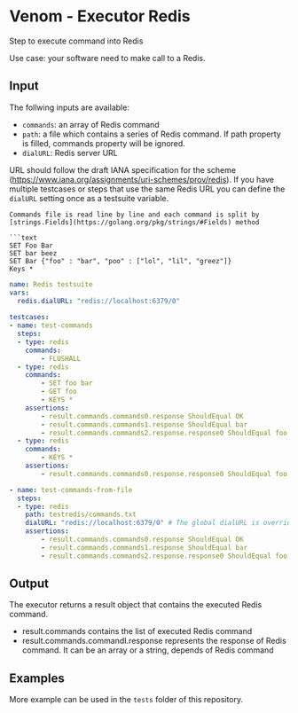 # Venom - Executor Redis

Step to execute command into Redis

Use case: your software need to make call to a Redis.

## Input

The follwing inputs are available:
- `commands`: an array of Redis command
- `path`: a file which contains a series of Redis command. If path property is filled, commands property will be ignored.
- `dialURL`: Redis server URL

URL should follow the draft IANA specification for the scheme (https://www.iana.org/assignments/uri-schemes/prov/redis).
If you have multiple testcases or steps that use the same Redis URL you can define the `dialURL` setting once as a testsuite variable.

```
Commands file is read line by line and each command is split by [strings.Fields](https://golang.org/pkg/strings/#Fields) method

```text
SET Foo Bar
SET bar beez
SET Bar {"foo" : "bar", "poo" : ["lol", "lil", "greez"]}
Keys *
```

```yaml
name: Redis testsuite
vars: 
  redis.dialURL: "redis://localhost:6379/0"
  
testcases:
- name: test-commands
  steps:
  - type: redis
    commands:
        - FLUSHALL
  - type: redis
    commands:
        - SET foo bar
        - GET foo
        - KEYS *
    assertions:
        - result.commands.commands0.response ShouldEqual OK
        - result.commands.commands1.response ShouldEqual bar
        - result.commands.commands2.response.response0 ShouldEqual foo
  - type: redis
    commands:
        - KEYS *
    assertions:
        - result.commands.commands0.response.response0 ShouldEqual foo

- name: test-commands-from-file
  steps:
  - type: redis
    path: testredis/commands.txt
    dialURL: "redis://localhost:6379/0" # The global dialURL is overriden by this setting
    assertions:
        - result.commands.commands0.response ShouldEqual OK
        - result.commands.commands1.response ShouldEqual bar
        - result.commands.commands2.response.response0 ShouldEqual foo
```

## Output

The executor returns a result object that contains the executed Redis command.

- result.commands contains the list of executed Redis command
- result.commands.commandI.response represents the response of Redis command. It can be an array or a string, depends of Redis command

## Examples

More example can be used in the `tests` folder of this repository.